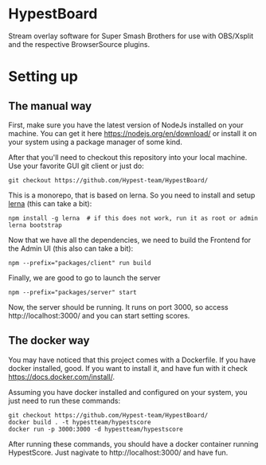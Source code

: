 # HypestBoard
Stream overlay software for Super Smash Brothers for use with OBS/Xsplit and the respective BrowserSource plugins.

# Setting up

## The manual way

First, make sure you have the latest version of NodeJs installed on your machine. You can get it here https://nodejs.org/en/download/ or install it on your system using a package manager of some kind.

After that you'll need to checkout this repository into your local machine. Use your favorite GUI git client or just do:

```
git checkout https://github.com/Hypest-team/HypestBoard/
```

This is a monorepo, that is based on lerna. So you need to install and setup [lerna](https://github.com/lerna/lerna) (this can take a bit):
```
npm install -g lerna  # if this does not work, run it as root or admin
lerna bootstrap
```

Now that we have all the dependencies, we need to build the Frontend for the Admin UI (this also can take a bit):
```
npm --prefix="packages/client" run build
```

Finally, we are good to go to launch the server
```
npm --prefix="packages/server" start
```

Now, the server should be running. It runs on port 3000, so access http://localhost:3000/ and you can start setting scores.

## The docker way

You may have noticed that this project comes with a Dockerfile. If you have docker installed, good. If you want to install it, and have fun with it check https://docs.docker.com/install/.

Assuming you have docker installed and configured on your system, you just need to run these commands:

```
git checkout https://github.com/Hypest-team/HypestBoard/
docker build . -t hypestteam/hypestscore
docker run -p 3000:3000 -d hypestteam/hypestscore
```

After running these commands, you should have a docker container running HypestScore. Just nagivate to http://localhost:3000/ and have fun.
